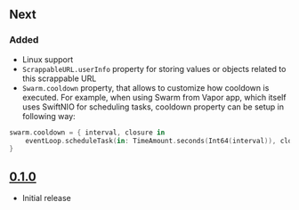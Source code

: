 ## Next

### Added

* Linux support
* `ScrappableURL.userInfo` property for storing values or objects related to this scrappable URL
* `Swarm.cooldown` property, that allows to customize how cooldown is executed. For example, when using Swarm from Vapor app, which itself uses SwiftNIO for scheduling tasks, cooldown property can be setup in following way:

```swift
swarm.cooldown = { interval, closure in
    eventLoop.scheduleTask(in: TimeAmount.seconds(Int64(interval)), closure)
}
```

## [0.1.0](https://github.com/DenTelezhkin/Swarm/releases/tag/0.1.0)

* Initial release
